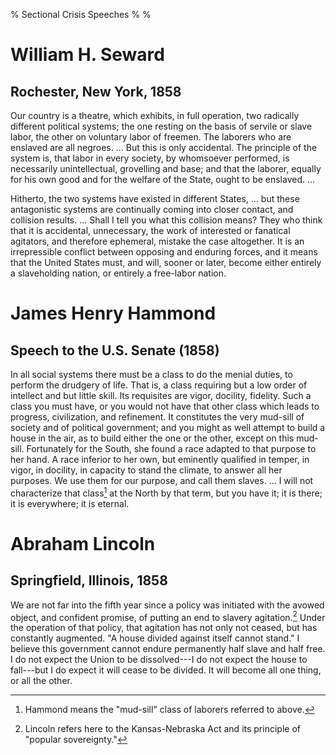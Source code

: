% Sectional Crisis Speeches
% 
%

# William H. Seward

## Rochester, New York, 1858

Our country is a theatre, which exhibits, in full operation, two
radically different political systems; the one resting on the basis of
servile or slave labor, the other on voluntary labor of freemen. The
laborers who are enslaved are all negroes. ... But this is only
accidental. The principle of the system is, that labor in every society,
by whomsoever performed, is necessarily unintellectual, grovelling and
base; and that the laborer, equally for his own good and for the welfare
of the State, ought to be enslaved. ...

Hitherto, the two systems have existed in different States, ... but
these antagonistic systems are continually coming into closer contact,
and collision results. ... Shall I tell you what this collision means?
They who think that it is accidental, unnecessary, the work of
interested or fanatical agitators, and therefore ephemeral, mistake the
case altogether. It is an irrepressible conflict between opposing and
enduring forces, and it means that the United States must, and will,
sooner or later, become either entirely a slaveholding nation, or
entirely a free-labor nation.

# James Henry Hammond

## Speech to the U.S. Senate (1858)

In all social systems there must be a class to do the menial duties, to
perform the drudgery of life. That is, a class requiring but a low order
of intellect and but little skill. Its requisites are vigor, docility,
fidelity. Such a class you must have, or you would not have that other
class which leads to progress, civilization, and refinement. It
constitutes the very mud-sill of society and of political government;
and you might as well attempt to build a house in the air, as to build
either the one or the other, except on this mud-sill. Fortunately for
the South, she found a race adapted to that purpose to her hand. A race
inferior to her own, but eminently qualified in temper, in vigor, in
docility, in capacity to stand the climate, to answer all her purposes.
We use them for our purpose, and call them slaves. ... I will not
characterize that class[^1] at the North by that term, but you have it;
it is there; it is everywhere; it is eternal.

# Abraham Lincoln

## Springfield, Illinois, 1858

We are not far into the fifth year since a policy was initiated with the
avowed object, and confident promise, of putting an end to slavery
agitation.[^2] Under the operation of that policy, that agitation has
not only not ceased, but has constantly augmented. "A house divided
against itself cannot stand." I believe this government cannot endure
permanently half slave and half free. I do not expect the Union to be
dissolved---I do not expect the house to fall---but I do expect it will
cease to be divided. It will become all one thing, or all the other.

[^1]: Hammond means the "mud-sill" class of laborers referred
    to above.

[^2]: Lincoln refers here to the Kansas-Nebraska Act and its principle
    of "popular sovereignty."

